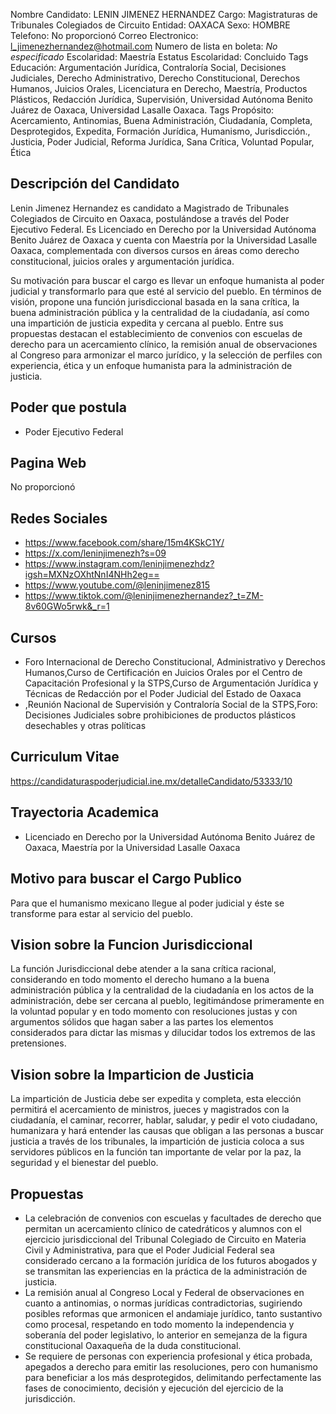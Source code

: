 Nombre Candidato: LENIN JIMENEZ HERNANDEZ
Cargo: Magistraturas de Tribunales Colegiados de Circuito
Entidad: OAXACA
Sexo: HOMBRE
Telefono: No proporcionó
Correo Electronico: l_jimenezhernandez@hotmail.com
Numero de lista en boleta: *No especificado*
Escolaridad: Maestría
Estatus Escolaridad: Concluido
Tags Educación: Argumentación Jurídica, Contraloría Social, Decisiones Judiciales, Derecho Administrativo, Derecho Constitucional, Derechos Humanos, Juicios Orales, Licenciatura en Derecho, Maestría, Productos Plásticos, Redacción Jurídica, Supervisión, Universidad Autónoma Benito Juárez de Oaxaca, Universidad Lasalle Oaxaca.
Tags Propósito: Acercamiento, Antinomias, Buena Administración, Ciudadanía, Completa, Desprotegidos, Expedita, Formación Jurídica, Humanismo, Jurisdicción., Justicia, Poder Judicial, Reforma Jurídica, Sana Crítica, Voluntad Popular, Ética


## Descripción del Candidato 

Lenin Jimenez Hernandez es candidato a Magistrado de Tribunales Colegiados de Circuito en Oaxaca, postulándose a través del Poder Ejecutivo Federal. Es Licenciado en Derecho por la Universidad Autónoma Benito Juárez de Oaxaca y cuenta con Maestría por la Universidad Lasalle Oaxaca, complementada con diversos cursos en áreas como derecho constitucional, juicios orales y argumentación jurídica.

Su motivación para buscar el cargo es llevar un enfoque humanista al poder judicial y transformarlo para que esté al servicio del pueblo.  En términos de visión, propone una función jurisdiccional basada en la sana crítica, la buena administración pública y la centralidad de la ciudadanía, así como una impartición de justicia expedita y cercana al pueblo.  Entre sus propuestas destacan el establecimiento de convenios con escuelas de derecho para un acercamiento clínico, la remisión anual de observaciones al Congreso para armonizar el marco jurídico, y la selección de perfiles con experiencia, ética y un enfoque humanista para la administración de justicia.


## Poder que postula

- Poder Ejecutivo Federal


## Pagina Web

No proporcionó


## Redes Sociales

- https://www.facebook.com/share/15m4KSkC1Y/
- https://x.com/leninjimenezh?s=09
- https://www.instagram.com/leninjimenezhdz?igsh=MXNzOXhtNnI4NHh2eg==
- https://www.youtube.com/@leninjimenez815
- https://www.tiktok.com/@leninjimenezhernandez?_t=ZM-8v60GWo5rwk&_r=1


## Cursos

- Foro Internacional de Derecho Constitucional, Administrativo y Derechos Humanos,Curso de Certificación en Juicios Orales por el Centro de Capacitación Profesional y la STPS,Curso de Argumentación Jurídica y Técnicas de Redacción por el Poder Judicial del Estado de Oaxaca
- ,Reunión Nacional de Supervisión y Contraloría Social de la STPS,Foro: Decisiones Judiciales sobre prohibiciones de productos plásticos desechables y otras políticas


## Curriculum Vitae

https://candidaturaspoderjudicial.ine.mx/detalleCandidato/53333/10


## Trayectoria Academica

- Licenciado en Derecho por la Universidad Autónoma Benito Juárez de Oaxaca, Maestría por la Universidad Lasalle Oaxaca


## Motivo para buscar el Cargo Publico

Para que el humanismo mexicano llegue al poder judicial y éste se transforme para estar al servicio del pueblo.


## Vision sobre la Funcion Jurisdiccional

La función Jurisdiccional debe atender a la sana crítica racional, considerando en todo momento el derecho humano a la buena administración pública y la centralidad de la ciudadanía en los actos de la administración, debe ser cercana al pueblo, legitimándose primeramente en la voluntad popular y en todo momento con resoluciones justas y con argumentos sólidos que hagan saber a las partes los elementos considerados para dictar las mismas y dilucidar todos los extremos de las pretensiones.


## Vision sobre la Imparticion de Justicia

La impartición de Justicia debe ser expedita y completa, esta elección permitirá el acercamiento de ministros, jueces y magistrados con la ciudadanía, el caminar, recorrer, hablar, saludar, y pedir el voto ciudadano, humanizara y hará entender las causas que obligan a las personas a buscar justicia a través de los tribunales, la impartición de justicia coloca a sus servidores públicos en la función tan importante de velar por la paz, la seguridad y el bienestar del pueblo.


## Propuestas

- La celebración de convenios con escuelas y facultades de derecho que permitan un acercamiento clínico de catedráticos y alumnos con el ejercicio jurisdiccional del Tribunal Colegiado de Circuito en Materia Civil y Administrativa, para que el Poder Judicial Federal sea considerado cercano a la formación jurídica de los futuros abogados y se transmitan las experiencias en la práctica de la administración de justicia.
- La remisión anual al Congreso Local y Federal de observaciones en cuanto a antinomias, o normas jurídicas contradictorias, sugiriendo posibles reformas que armonicen el andamiaje jurídico, tanto sustantivo como procesal, respetando en todo momento la independencia y soberanía del poder legislativo, lo anterior en semejanza de la figura constitucional Oaxaqueña de la duda constitucional.
- Se requiere de personas con experiencia profesional y ética probada, apegados a derecho para emitir las resoluciones, pero con humanismo para beneficiar a los más desprotegidos, delimitando perfectamente las fases de conocimiento, decisión y ejecución del ejercicio de la jurisdicción.

